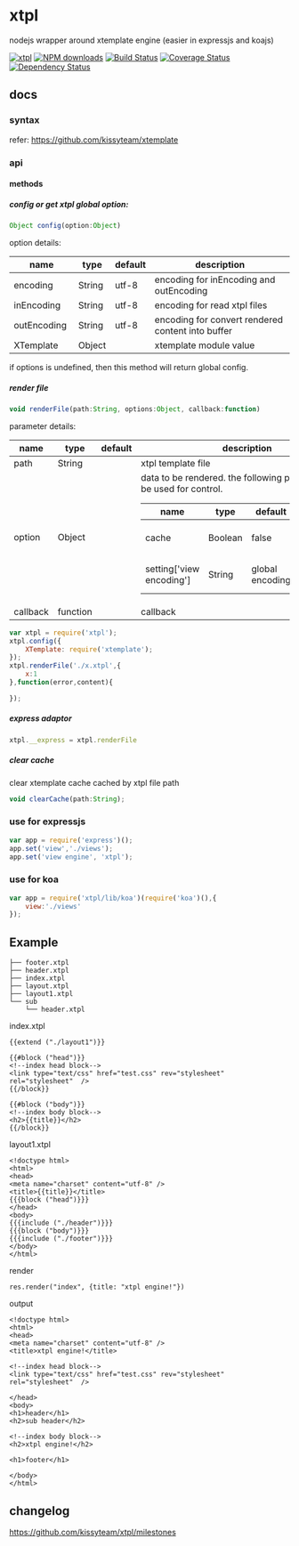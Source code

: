 # xtpl

nodejs wrapper around xtemplate engine (easier in expressjs and koajs)

[![xtpl](https://nodei.co/npm/xtpl.png)](https://npmjs.org/package/xtpl)
[![NPM downloads](http://img.shields.io/npm/dm/xtpl.svg)](https://npmjs.org/package/xtpl)
[![Build Status](https://secure.travis-ci.org/kissyteam/xtpl.png?branch=master)](https://travis-ci.org/kissyteam/xtpl)
[![Coverage Status](https://coveralls.io/repos/kissyteam/xtpl/badge.png?branch=master)](https://coveralls.io/r/kissyteam/xtpl?branch=master)
[![Dependency Status](https://gemnasium.com/kissyteam/xtpl.png)](https://gemnasium.com/kissyteam/xtpl)

## docs

### syntax

refer: https://github.com/kissyteam/xtemplate

### api

#### methods

##### config or get xtpl global option:
```javascript
Object config(option:Object)
```

option details:
<table class="table table-bordered table-striped">
    <thead>
    <tr>
        <th style="width: 100px;">name</th>
        <th style="width: 50px;">type</th>
        <th style="width: 50px;">default</th>
        <th>description</th>
    </tr>
    </thead>
    <tbody>
      <tr>
          <td>encoding</td>
          <td>String</td>
          <td>utf-8</td>
          <td>encoding for inEncoding and outEncoding</td>
      </tr>
      <tr>
          <td>inEncoding</td>
          <td>String</td>
          <td>utf-8</td>
          <td>encoding for read xtpl files</td>
      </tr>
      <tr>
          <td>outEncoding</td>
          <td>String</td>
          <td>utf-8</td>
          <td>encoding for convert rendered content into buffer</td>
      </tr>
      <tr>
          <td>XTemplate</td>
          <td>Object</td>
          <td></td>
          <td>xtemplate module value</td>
      </tr>
    </tbody>
</table>

if options is undefined, then this method will return global config.

##### render file
```javascript
void renderFile(path:String, options:Object, callback:function)
```
parameter details:
<table class="table table-bordered table-striped">
    <thead>
    <tr>
        <th style="width: 100px;">name</th>
        <th style="width: 50px;">type</th>
        <th style="width: 50px;">default</th>
        <th>description</th>
    </tr>
    </thead>
    <tbody>
      <tr>
          <td>path</td>
          <td>String</td>
          <td></td>
          <td>xtpl template file</td>
      </tr>
      <tr>
          <td>option</td>
          <td>Object</td>
          <td></td>
          <td>
          data to be rendered. the following properties will be used for control.
          <table class="table table-bordered table-striped">
              <thead>
              <tr>
                  <th style="width: 100px;">name</th>
                  <th style="width: 50px;">type</th>
                  <th style="width: 50px;">default</th>
                  <th>description</th>
              </tr>
              </thead>
              <tbody>
                <tr>
                    <td>cache</td>
                    <td>Boolean</td>
                    <td>false</td>
                    <td>whether cache xtpl by path</td>
                </tr>
                <tr>
                    <td>setting['view encoding']</td>
                    <td>String</td>
                    <td>global encoding</td>
                    <td>encoding for read xtpl files</td>
                </tr>
              </tbody>
          </table>
          </td>
      </tr>
      <tr>
          <td>callback</td>
          <td>function</td>
          <td></td>
          <td>callback</td>
      </tr>
    </tbody>
</table>

```javascript
var xtpl = require('xtpl');
xtpl.config({
    XTemplate: require('xtemplate');
});
xtpl.renderFile('./x.xtpl',{
	x:1
},function(error,content){

});
```

##### express adaptor

```javascript
xtpl.__express = xtpl.renderFile
```

##### clear cache

clear xtemplate cache cached by xtpl file path

```javascript
void clearCache(path:String);
```

### use for expressjs

```javascript
var app = require('express')();
app.set('view','./views');
app.set('view engine', 'xtpl');
```

### use for koa

```javascript
var app = require('xtpl/lib/koa')(require('koa')(),{
    view:'./views'
});
```

## Example

    ├── footer.xtpl
    ├── header.xtpl
    ├── index.xtpl
    ├── layout.xtpl
    ├── layout1.xtpl
    └── sub
        └── header.xtpl

index.xtpl

    {{extend ("./layout1")}}

    {{#block ("head")}}
    <!--index head block-->
    <link type="text/css" href="test.css" rev="stylesheet" rel="stylesheet"  />
    {{/block}}

    {{#block ("body")}}
    <!--index body block-->
    <h2>{{title}}</h2>
    {{/block}}

layout1.xtpl

    <!doctype html>
    <html>
    <head>
    <meta name="charset" content="utf-8" />
    <title>{{title}}</title>
    {{{block ("head")}}}
    </head>
    <body>
    {{{include ("./header")}}}
    {{{block ("body")}}}
    {{{include ("./footer")}}}
    </body>
    </html>


render

    res.render("index", {title: "xtpl engine!"})

output

    <!doctype html>
    <html>
    <head>
    <meta name="charset" content="utf-8" />
    <title>xtpl engine!</title>

    <!--index head block-->
    <link type="text/css" href="test.css" rev="stylesheet" rel="stylesheet"  />

    </head>
    <body>
    <h1>header</h1>
    <h2>sub header</h2>

    <!--index body block-->
    <h2>xtpl engine!</h2>

    <h1>footer</h1>

    </body>
    </html>


## changelog

https://github.com/kissyteam/xtpl/milestones